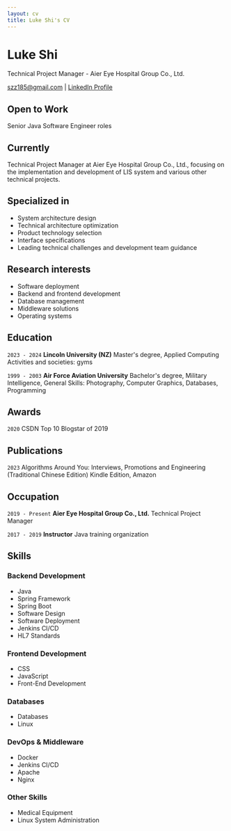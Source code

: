 ```yaml
---
layout: cv
title: Luke Shi's CV
---
```


# Luke Shi
Technical Project Manager - Aier Eye Hospital Group Co., Ltd.

<div id="webaddress">
<a href="mailto:szz185@gmail.com">szz185@gmail.com</a>
| <a href="https://www.linkedin.com/in/zhenzhou-shi-0a547b29b/">LinkedIn Profile</a>
</div>

## Open to Work
Senior Java Software Engineer roles

## Currently
Technical Project Manager at Aier Eye Hospital Group Co., Ltd., focusing on the implementation and development of LIS system and various other technical projects.

## Specialized in
- System architecture design
- Technical architecture optimization
- Product technology selection
- Interface specifications
- Leading technical challenges and development team guidance

## Research interests
- Software deployment
- Backend and frontend development
- Database management
- Middleware solutions
- Operating systems

## Education

`2023 - 2024`
__Lincoln University (NZ)__
Master's degree, Applied Computing
Activities and societies: gyms

`1999 - 2003`
__Air Force Aviation University__
Bachelor's degree, Military Intelligence, General
Skills: Photography, Computer Graphics, Databases, Programming

## Awards

`2020`
CSDN Top 10 Blogstar of 2019

## Publications

`2023`
Algorithms Around You: Interviews, Promotions and Engineering (Traditional Chinese Edition) Kindle Edition, Amazon

## Occupation

`2019 - Present`
__Aier Eye Hospital Group Co., Ltd.__
Technical Project Manager

`2017 - 2019`
__Instructor__
Java training organization

## Skills

### Backend Development
- Java
- Spring Framework
- Spring Boot
- Software Design
- Software Deployment
- Jenkins CI/CD
- HL7 Standards

### Frontend Development
- CSS
- JavaScript
- Front-End Development

### Databases
- Databases
- Linux

### DevOps & Middleware
- Docker
- Jenkins CI/CD
- Apache
- Nginx

### Other Skills
- Medical Equipment
- Linux System Administration


<!-- ### Footer

Last updated: January 2024 -->
